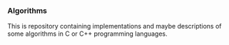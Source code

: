 ### Algorithms
This is repository containing implementations and maybe descriptions of some algorithms in C or C++ programming languages.  
